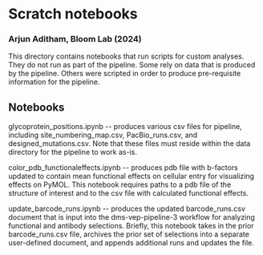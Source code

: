 # Scratch notebooks
### Arjun Aditham, Bloom Lab (2024)

This directory contains notebooks that run scripts for custom analyses. They do not run as part of the pipeline. Some rely on data that is produced by the pipeline. Others were scripted in order to produce pre-requisite information for the pipeline.

## Notebooks

glycoprotein_positions.ipynb -- produces various csv files for pipeline, including site_numbering_map.csv, PacBio_runs.csv, and designed_mutations.csv. Note that these files must reside within the data directory for the pipeline to work as-is. 


color_pdb_functionaleffects.ipynb -- produces pdb file with b-factors updated to contain mean functional effects on cellular entry for visualizing effects on PyMOL. This notebook requires paths to a pdb file of the structure of interest and to the csv file with calculated functional effects.

update_barcode_runs.ipynb -- produces the updated barcode_runs.csv document that is input into the dms-vep-pipeline-3 workflow for analyzing functional and antibody selections. Briefly, this notebook takes in the prior barcode_runs.csv file, archives the prior set of selections into a separate user-defined document, and appends additional runs and updates the file.